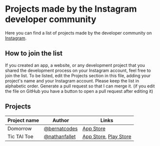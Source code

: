 # Projects made by the Instagram developer community

Here you can find a list of projects made by the developer community on [Instagram](https://instagram.com/code.community).

## How to join the list

If you created an app, a website, or any development project that you shared the development process on your Instagram account, feel free to join the list.
To be listed, edit the Projects section in this file, adding your project's name and your Instagram account. Please keep the list in alphabetic order. Generate a pull request so that I can merge it. (if you edit the file on GitHub you have a button to open a pull request after editing it)

## Projects

| Project name | Author | Links |
|--------------|--------|-------|
| Domorrow | [@bernatcodes](https://instagram.com/bernatcodes) | [App Store](https://apps.apple.com/app/domorrow-to-do-list-tasks/id1506158727) |
| Tic TAI Toe | [@nathanfallet](https://instagram.com/nathanfallet) | [App Store](https://apps.apple.com/app/tic-tai-toe/id1459186328), [Play Store](https://play.google.com/store/apps/details?id=me.nathanfallet.morpiontpe) |
